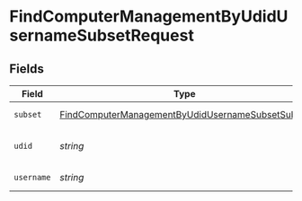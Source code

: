 # FindComputerManagementByUdidUsernameSubsetRequest


## Fields

| Field                                                                                                                           | Type                                                                                                                            | Required                                                                                                                        | Description                                                                                                                     |
| ------------------------------------------------------------------------------------------------------------------------------- | ------------------------------------------------------------------------------------------------------------------------------- | ------------------------------------------------------------------------------------------------------------------------------- | ------------------------------------------------------------------------------------------------------------------------------- |
| `subset`                                                                                                                        | [FindComputerManagementByUdidUsernameSubsetSubset](../../models/operations/findcomputermanagementbyudidusernamesubsetsubset.md) | :heavy_check_mark:                                                                                                              | Subset to filter by                                                                                                             |
| `udid`                                                                                                                          | *string*                                                                                                                        | :heavy_check_mark:                                                                                                              | Computer UDID to filter by                                                                                                      |
| `username`                                                                                                                      | *string*                                                                                                                        | :heavy_check_mark:                                                                                                              | Username to filter by                                                                                                           |